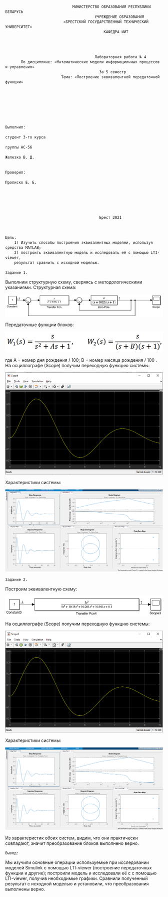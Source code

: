 				
                                  МИНИСТЕРСТВО ОБРАЗОВАНИЯ РЕСПУБЛИКИ БЕЛАРУСЬ
                                            УЧРЕЖДЕНИЕ ОБРАЗОВАНИЯ 
                              «БРЕСТСКИЙ ГОСУДАРСТВЕННЫЙ ТЕХНИЧЕСКИЙ УНИВЕРСИТЕТ»
                                                КАФЕДРА ИИТ




                                            Лабораторная работа № 4
           По дисциплине: «Математические модели информационных процессов и управления»
                                              За 5 семестр
                             Тема: «Построение эквивалентной передаточной функции»







                                                                            Выполнил:
                                                                            студент 3-го курса
                                                                            группы АС-56
                                                                            Железко В. Д.

                                                                            Проверил:
                                                                            Пролиско Е. Е.






                                              Брест 2021



	Цель: 
		1) Изучить способы построения эквивалентных моделей, используя средства MATLAB;
		2) построить эквивалентную модель и исследовать её с помощью LTI-viewer, 
		результат сравнить с исходной моделью.

	Задание 1.
Выполним структурную схему, сверяясь с методологическими указаниями.
Структурная схема:

![model1](images/model1.png)

Передаточные функции блоков:

![funcModel1](images/funcModel1.png)

где А = номер дня рождения / 100; В = номер месяца рождения / 100 .
На осциллографе (Scope) получим переходную функцию системы:

![model1Scope](images/model1Scope.png)

Характеристики системы:

![functions1](images/functions1.png)

	Задание 2. 
Построим эквивалентную схему:

![EcvModel2](images/EcvModel2.png)

На осциллографе (Scope) получим переходную функцию системы:

![model2Scope](images/model2Scope.png)

Характеристики системы:

![functions2](images/functions2.png)

Из характеристик обоих систем, видим, что они практически совпадают,
значит преобразование блоков выполнено верно.

	Вывод:
Мы изучили основные операции используемые при исследовании моделей Simulink с помощью 
LTI-viewer (построение передаточных функции и другие);
построили модель и исследовали её с с помощью LTI-viewer, получив необходимые графики.
Сравнили полученный результат с исходной моделью и установили, что преобразования выполнены верно.
